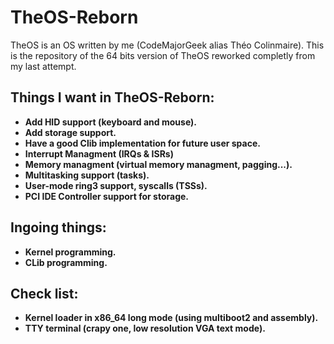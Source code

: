 # TheOS-Reborn
TheOS is an OS written by me (CodeMajorGeek alias Théo Colinmaire).
This is the repository of the 64 bits version of TheOS reworked completly from my last attempt.

## Things I want in TheOS-Reborn:
- **Add HID support (keyboard and mouse).**
- **Add storage support.**
- **Have a good Clib implementation for future user space.**
- **Interrupt Managment (IRQs & ISRs)**
- **Memory managment (virtual memory managment, pagging...).**
- **Multitasking support (tasks).**
- **User-mode ring3 support, syscalls (TSSs).**
- **PCI IDE Controller support for storage.**

## Ingoing things:
- **Kernel programming.**
- **CLib programming.**

## Check list:
- **Kernel loader in x86_64 long mode (using multiboot2 and assembly).**
- **TTY terminal (crapy one, low resolution VGA text mode).**